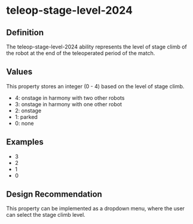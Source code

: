 # teleop-stage-level-2024

## Definition
The teleop-stage-level-2024 ability represents the level of stage climb of the robot at the end of the teleoperated period of the match.

## Values
This property stores an integer (0 - 4) based on the level of stage climb.
- 4: onstage in harmony with two other robots
- 3: onstage in harmony with one other robot
- 2: onstage
- 1: parked
- 0: none

## Examples
- 3
- 2
- 1
- 0

## Design Recommendation
This property can be implemented as a dropdown menu, where the user can select the stage climb level.
